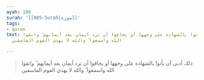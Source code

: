```yaml
---
ayah: 108
surah: '[[005-Surah|سورة]]'
tags:
- quran
text: ذلك أدنى أن يأتوا بالشهادة على وجهها أو يخافوا أن ترد أيمان بعد أيمانهم ۗ واتقوا
  الله واسمعوا ۗ والله لا يهدي القوم الفاسقين

---
```

> ذلك أدنى أن يأتوا بالشهادة على وجهها أو يخافوا أن ترد أيمان بعد أيمانهم ۗ واتقوا الله واسمعوا ۗ والله لا يهدي القوم الفاسقين
